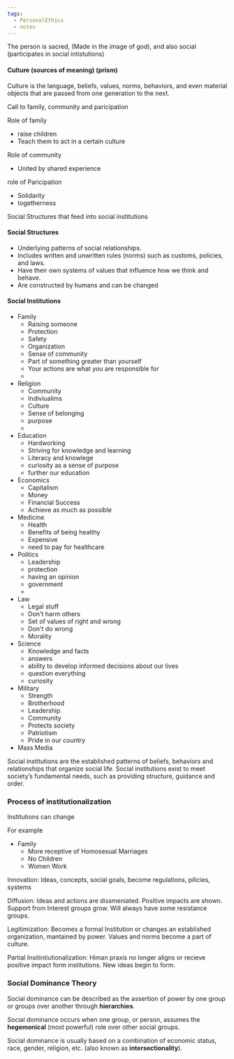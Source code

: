 ```yaml
---
tags:
  - PersonalEthics
  - notes
---
```



The person is sacred, (Made in the image of god), and also social (participates in social intistutions)

#### Culture (sources of meaning) (prism)
Culture is the language, beliefs, values, norms, behaviors, and even material objects that are passed from one generation to the next.

Call to family, community and paricipation

Role of family
- raise children
- Teach them to act in a certain culture

Role of community
- United by shared experience

role of Paricipation
- Solidarity
- togetherness

Social Structures that feed into social institutions


#### Social Structures
- Underlying patterns of social relationships.
- Includes written and unwritten rules (norms) such as customs, policies, and laws.
- Have their own systems of values that influence how we think and behave.
- Are constructed by humans and can be changed

#### Social Institutions
- Family
	- Raising someone
	- Protection
	- Safety
	- Organization
	- Sense of community
	- Part of something greater than yourself
	- Your actions are what you are responsible for
	- 
- Religion
	- Community
	- Indiviualims
	- Culture
	- Sense of belonging
	- purpose
	- 
- Education
	- Hardworking
	- Striving for knowledge and learning
	- Literacy and knowlege
	- curiosity as a sense of purpose
	- further our education
- Economics
	- Capitalism
	- Money
	- Financial Success
	- Achieve as much as possible
- Medicine
	- Health
	- Benefits of being healthy
	- Expensive
	- need to pay for healthcare
- Politics
	- Leadership
	- protection
	- having an opinion
	- government
	- 
- Law
	- Legal stuff
	- Don't harm others
	- Set of values of right and wrong
	- Don't do wrong
	- Morality
- Science
	- Knowledge and facts
	- answers
	- ability to develop informed decisions about our lives
	- question everything
	- curiosity
- Military
	- Strength
	- Brotherhood
	- Leadership
	- Community
	- Protects society
	- Patriotism
	- Pride in our country
- Mass Media

Social institutions are the established patterns of beliefs, behaviors and relationships that organize social life. Social institutions exist to meet society’s fundamental needs, such as providing structure, guidance and order.



### Process of institutionalization
Institutions can change

For example
- Family
	- More receptive of Homosexual Marriages
	- No Children
	- Women Work

Innovation: Ideas, concepts, social goals, become regulations, pilicies, systems

Diffusion: Ideas and actions are dissmeniated. Positive impacts are shown. Support from Interest groups grow. Will always have some resistance groups.

Legitimization: Becomes a formal Institution or changes an established organization, mantained by power. Values and norms become a part of culture.

Partial Insitintiutionalization: Himan praxis no longer aligns or recieve positive impact form institutions. New ideas begin to form.



### Social Dominance Theory

Social dominance can be described as the assertion of power by one group or groups over another through **hierarchies**.

Social dominance occurs when one group, or person, assumes the **hegemonical** (most powerful) role over other social groups. 

Social dominance is usually based on a combination of economic status, race, gender, religion, etc. (also known as **intersectionality**).



